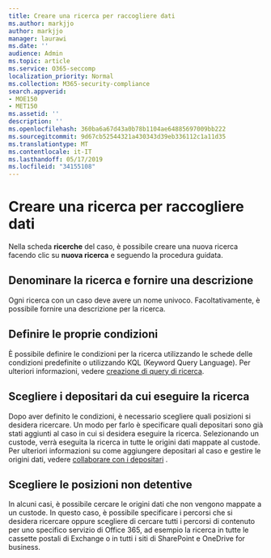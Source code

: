 ```yaml
---
title: Creare una ricerca per raccogliere dati
ms.author: markjjo
author: markjjo
manager: laurawi
ms.date: ''
audience: Admin
ms.topic: article
ms.service: O365-seccomp
localization_priority: Normal
ms.collection: M365-security-compliance
search.appverid:
- MOE150
- MET150
ms.assetid: ''
description: ''
ms.openlocfilehash: 360ba6a67d43a0b78b1104ae64885697009bb222
ms.sourcegitcommit: 9d67cb52544321a430343d39eb336112c1a11d35
ms.translationtype: MT
ms.contentlocale: it-IT
ms.lasthandoff: 05/17/2019
ms.locfileid: "34155108"
---
```

# <a name="create-a-search-to-collect-data"></a>Creare una ricerca per raccogliere dati

Nella scheda **ricerche** del caso, è possibile creare una nuova ricerca facendo clic su **nuova ricerca** e seguendo la procedura guidata.

## <a name="name-your-search-and-give-description"></a>Denominare la ricerca e fornire una descrizione

Ogni ricerca con un caso deve avere un nome univoco. Facoltativamente, è possibile fornire una descrizione per la ricerca. 

## <a name="define-your-conditions"></a>Definire le proprie condizioni

È possibile definire le condizioni per la ricerca utilizzando le schede delle condizioni predefinite o utilizzando KQL (Keyword Query Language). Per ulteriori informazioni, vedere [creazione di query di ricerca](building-search-queries.md).

## <a name="choose-the-custodians-to-search-from"></a>Scegliere i depositari da cui eseguire la ricerca

Dopo aver definito le condizioni, è necessario scegliere quali posizioni si desidera ricercare. Un modo per farlo è specificare quali depositari sono già stati aggiunti al caso in cui si desidera eseguire la ricerca. Selezionando un custode, verrà eseguita la ricerca in tutte le origini dati mappate al custode. Per ulteriori informazioni su come aggiungere depositari al caso e gestire le origini dati, vedere [collaborare con i depositari](managing-custodians.md) .

## <a name="choose-non-custodial-locations"></a>Scegliere le posizioni non detentive

In alcuni casi, è possibile cercare le origini dati che non vengono mappate a un custode. In questo caso, è possibile specificare i percorsi che si desidera ricercare oppure scegliere di cercare tutti i percorsi di contenuto per uno specifico servizio di Office 365, ad esempio la ricerca in tutte le cassette postali di Exchange o in tutti i siti di SharePoint e OneDrive for business.